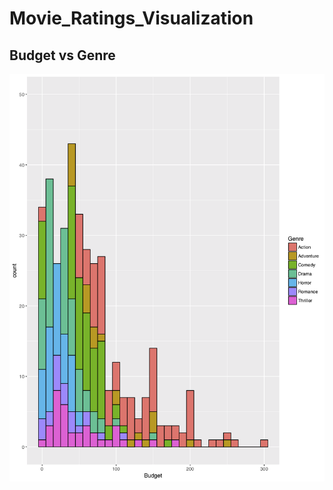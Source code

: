 # Movie_Ratings_Visualization
## Budget vs Genre
![Drag Racing](1.1.1-jas-Visualization_BudgetVGenre.png)
